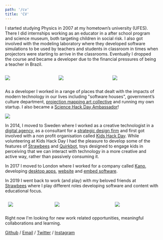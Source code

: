 ```yaml
---
path: '/cv'
title: 'CV'
---
```


I started studying Physics in 2007 at my hometown’s university (UFES). There I did internships working as an educator in a after school program and science museum, both targeting children in social risk. I also got involved with the modeling laboratory where they developed software simulations to be used by teachers and students in classroom in times when projectors were starting to arrive in the classrooms. Eventually I dropped the course and became a developer due to the financial pressures of being a teacher in Brazil.

<div style="display:flex; align-items: center; justify-content: space-between;">

<div style="width:30%">

![](/muris_eaf.jpg)

</div>

<div style="width:30%">

![](/muris_capacete.jpg)

</div>

<div style="width:30%">

![](/muris_infinito.jpg)

</div>

</div>

As a developer I worked in a range of places that dealt with the impacts of modern technology in our lives including "software houses", government’s culture department, [projection mapping art collective](https://www.youtube.com/watch?v=Cp4usRl-nSg) and running my own startup. I also became a [Science Hack Day Ambassador](http://sciencehackday.org/ambassador/)!

![](/science_hack_day.jpg)

In 2014, I moved to Sweden where I worked as a creative technologist in a [digital agency](https://oakwood.se/), as a consultant for a [strategic design firm](https://www.designit.com/) and first got involved with a non profit organisation called [Kids Hack Day](http://www.kidshackday.com/). While volunteering at Kids Hack Day I had the pleasure to develop some of the features of [Strawbees](https://strawbees.com/) and [Quirkbot](https://www.quirkbot.com/), toys designed to engage kids in perceiving that we can interact with technology in a more creative and active way, rather than passively consuming it.

In 2017 I moved to London where I worked for a company called [Kano](https://kano.me/), developing [desktop apps](https://kano.me/landing/app/uk), [website](https://world.kano.me/challenges) and [embed software](https://murilopolese.github.io/kano-pixel-kit-pixel32-docs/).

In 2019 I went back to work (and play) with my beloved friends at [Strawbees](https://strawbees.com/) where I play different roles developing software and content with educational focus.


<div style="display:flex; align-items: center; justify-content: center;">

<div style="width:30%; margin: 0 10px;">

![](/muris.jpg)

</div>

<div style="width:40%; margin: 0 10px;">

![](/strawbees_team.jpg)

</div>

<div style="width:30%; margin: 0 10px;">

![](/muris_strawbees.jpg)

</div>

</div>

Right now I'm looking for new work related opportunities, meaningful collaborations and learning.

[Github](https://github.com/murilopolese) / [Email](maito:murilopolese+dotcom@gmail.com) / [Twitter](https://twitter.com/murilopolese) / [Instagram](https://instagram.com/murilopolese)
